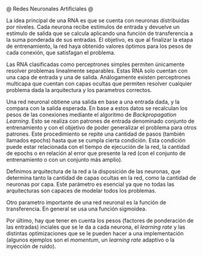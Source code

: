 @ Redes Neuronales Artificiales @

La idea principal de una RNA es que se cuenta con neuronas distribuidas por niveles.
Cada neurona recibe estímulos de entrada y devuelve un estímulo de salida que se
calcula aplicando una función de transferencia a la suma ponderada de sus entradas.
El objetivo, es que al finalizar la etapa de entrenamiento, la red haya obtenido
valores óptimos para los pesos de cada conexión, que satisfagan el problema.

Las RNA clasificadas como perceptrones simples permiten únicamente resolver problemas
linealmente separables. Estas RNA solo cuentan con una capa de entrada y una de
salida. Análogamente existen perceptrones multicapa que cuentan con capas ocultas que
permiten resolver cualquier problema dada la arquitectura y los parametros correctos.

Una red neuronal obtiene una salida en base a una entrada dada, y la compara con la
salida esperada. En base a estos datos se recalculan los pesos de las conexiones mediante
el algoritmo de *Backpropagation Learning*.
Esto se realiza con patrones de entrada denominado conjunto de entrenamiento y con el
objetivo de poder generalizar el problema para otros patrones.
Este procedimiento se repite una cantidad de pasos (también llamados epochs) hasta que
se cumpla cierta condición. Esta condición puede estar relacionada con el tiempo de
ejecución de la red, la cantidad de epochs o en relación al error que presente la red
(con el conjunto de entrenamiento o con un conjunto más amplio).

Definimos arquitectura de la red a la disposición de las neuronas, que determina tanto
la cantidad de capas ocultas en la red, como la cantidad de neuronas por capa.
Este parámetro es esencial ya que no todas las arquitecturas son capaces de modelar
todos los problemas.

Otro parametro importante de una red neuronal es la función de transferencia. En general
se usa una función sigmoidea.

Por último, hay que tener en cuenta los pesos (factores de ponderación de las entradas)
inciales que se le da a cada neurona, el *learning rate* y las distintas optimizaciones
que se le pueden hacer a una implementación (algunos ejemplos son el *momentum*, un
*learning rate* adaptivo o la inyección de ruido).

